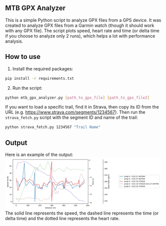 ## MTB GPX Analyzer
This is a simple Python script to analyze GPX files from a GPS device. It was created to analyze GPX files from a Garmin watch (though it should work with any GPX file). The script plots speed, heart rate and time (or delta time if you choose to analyze only 2 runs), which helps a lot with performance analysis.

## How to use
1. Install the required packages:
```bash
pip install -r requirements.txt
```
2. Run the script:
```bash
python mtb_gpx_analyzer.py [path_to_gpx_file] [path_to_gpx_file2]
```

If you want to load a specific trail, find it in Strava, then copy its ID from the URL (e.g. https://www.strava.com/segments/1234567). Then run the `strava_fetch.py` script with the segment ID and name of the trail:
```bash
python strava_fetch.py 1234567 "Trail Name"
```


## Output
Here is an example of the output:
![Output Example](assets/plot_example.png "Output Example")
The solid line represents the speed, the dashed line represents the time (or delta time) and the dotted line represents the heart rate.
